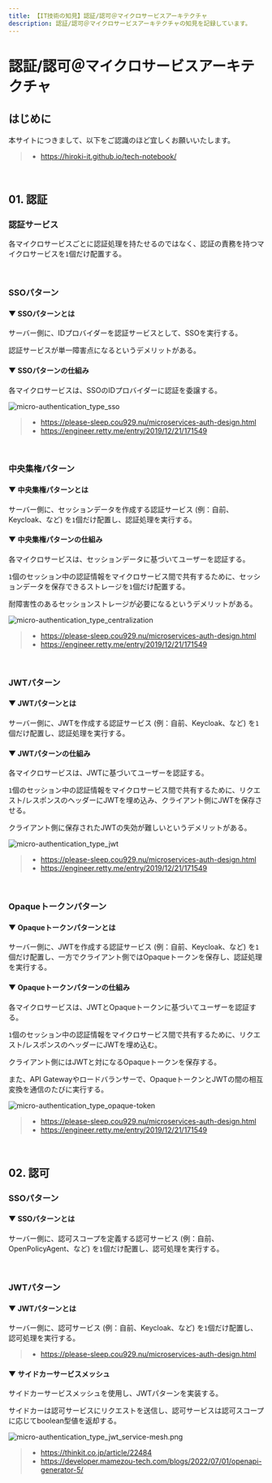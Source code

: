 ```yaml
---
title: 【IT技術の知見】認証/認可＠マイクロサービスアーキテクチャ
description: 認証/認可＠マイクロサービスアーキテクチャの知見を記録しています。
---
```


# 認証/認可＠マイクロサービスアーキテクチャ

## はじめに

本サイトにつきまして、以下をご認識のほど宜しくお願いいたします。

> - https://hiroki-it.github.io/tech-notebook/

<br>

## 01. 認証

### 認証サービス

各マイクロサービスごとに認証処理を持たせるのではなく、認証の責務を持つマイクロサービスを`1`個だけ配置する。

<br>

### SSOパターン

#### ▼ SSOパターンとは

サーバー側に、IDプロバイダーを認証サービスとして、SSOを実行する。

認証サービスが単一障害点になるというデメリットがある。

#### ▼ SSOパターンの仕組み

各マイクロサービスは、SSOのIDプロバイダーに認証を委譲する。

![micro-authentication_type_sso](https://raw.githubusercontent.com/hiroki-it/tech-notebook-images/master/images/micro-authentication_type_sso.png)

> - https://please-sleep.cou929.nu/microservices-auth-design.html
> - https://engineer.retty.me/entry/2019/12/21/171549

<br>

### 中央集権パターン

#### ▼ 中央集権パターンとは

サーバー側に、セッションデータを作成する認証サービス (例：自前、Keycloak、など) を`1`個だけ配置し、認証処理を実行する。

#### ▼ 中央集権パターンの仕組み

各マイクロサービスは、セッションデータに基づいてユーザーを認証する。

`1`個のセッション中の認証情報をマイクロサービス間で共有するために、セッションデータを保存できるストレージを`1`個だけ配置する。

耐障害性のあるセッションストレージが必要になるというデメリットがある。

![micro-authentication_type_centralization](https://raw.githubusercontent.com/hiroki-it/tech-notebook-images/master/images/micro-authentication_type_centralization.png)

> - https://please-sleep.cou929.nu/microservices-auth-design.html
> - https://engineer.retty.me/entry/2019/12/21/171549

<br>

### JWTパターン

#### ▼ JWTパターンとは

サーバー側に、JWTを作成する認証サービス (例：自前、Keycloak、など) を`1`個だけ配置し、認証処理を実行する。

#### ▼ JWTパターンの仕組み

各マイクロサービスは、JWTに基づいてユーザーを認証する。

`1`個のセッション中の認証情報をマイクロサービス間で共有するために、リクエスト/レスポンスのヘッダーにJWTを埋め込み、クライアント側にJWTを保存させる。

クライアント側に保存されたJWTの失効が難しいというデメリットがある。

![micro-authentication_type_jwt](https://raw.githubusercontent.com/hiroki-it/tech-notebook-images/master/images/micro-authentication_type_jwt.png)

> - https://please-sleep.cou929.nu/microservices-auth-design.html
> - https://engineer.retty.me/entry/2019/12/21/171549

<br>

### Opaqueトークンパターン

#### ▼ Opaqueトークンパターンとは

サーバー側に、JWTを作成する認証サービス (例：自前、Keycloak、など) を`1`個だけ配置し、一方でクライアント側ではOpaqueトークンを保存し、認証処理を実行する。

#### ▼ Opaqueトークンパターンの仕組み

各マイクロサービスは、JWTとOpaqueトークンに基づいてユーザーを認証する。

`1`個のセッション中の認証情報をマイクロサービス間で共有するために、リクエスト/レスポンスのヘッダーにJWTを埋め込む。

クライアント側にはJWTと対になるOpaqueトークンを保存する。

また、API Gatewayやロードバランサーで、OpaqueトークンとJWTの間の相互変換を通信のたびに実行する。

![micro-authentication_type_opaque-token](https://raw.githubusercontent.com/hiroki-it/tech-notebook-images/master/images/micro-authentication_type_opaque-token.png)

> - https://please-sleep.cou929.nu/microservices-auth-design.html
> - https://engineer.retty.me/entry/2019/12/21/171549

<br>

## 02. 認可

### SSOパターン

#### ▼ SSOパターンとは

サーバー側に、認可スコープを定義する認可サービス (例：自前、OpenPolicyAgent、など) を`1`個だけ配置し、認可処理を実行する。

<br>

### JWTパターン

#### ▼ JWTパターンとは

サーバー側に、認可サービス (例：自前、Keycloak、など) を`1`個だけ配置し、認可処理を実行する。

> - https://please-sleep.cou929.nu/microservices-auth-design.html

#### ▼ サイドカーサービスメッシュ

サイドカーサービスメッシュを使用し、JWTパターンを実装する。

サイドカーは認可サービスにリクエストを送信し、認可サービスは認可スコープに応じてboolean型値を返却する。

![micro-authentication_type_jwt_service-mesh.png](https://raw.githubusercontent.com/hiroki-it/tech-notebook-images/master/images/micro-authentication_type_jwt_service-mesh.png)

> - https://thinkit.co.jp/article/22484
> - https://developer.mamezou-tech.com/blogs/2022/07/01/openapi-generator-5/

<br>
